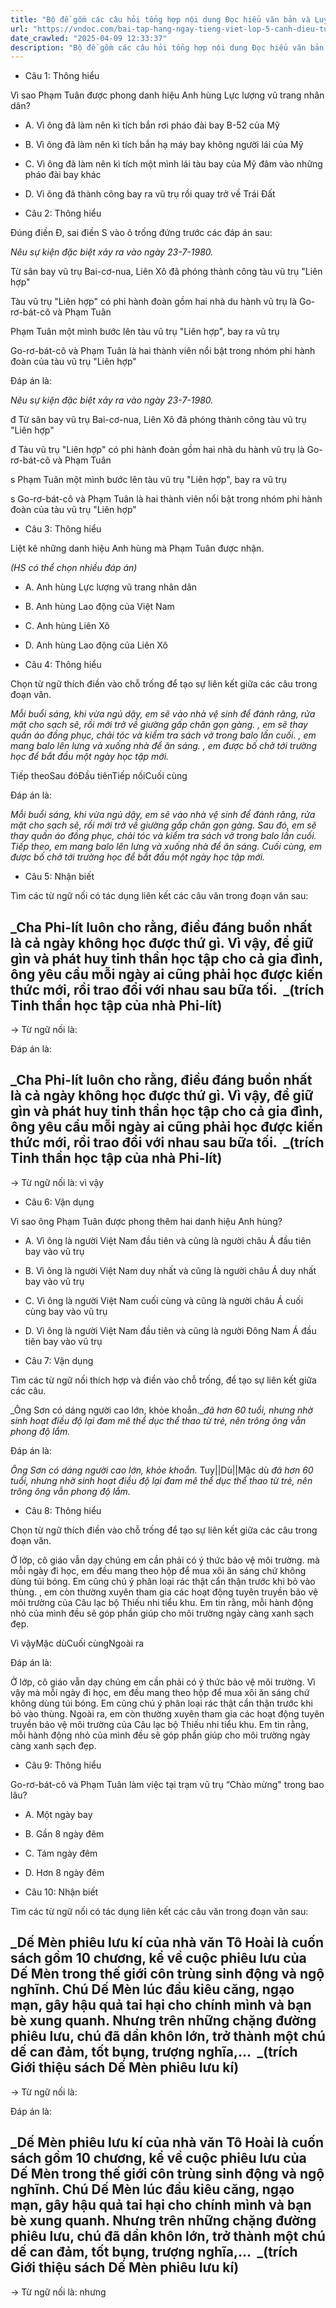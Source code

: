 ```yaml
---
title: "Bộ đề gồm các câu hỏi tổng hợp nội dung Đọc hiểu văn bản và Luyện từ và câu được học ở Tuần 33 trong chương trình Tiếng Việt lớp 5 Tập 2 Cánh Diều"
url: "https://vndoc.com/bai-tap-hang-ngay-tieng-viet-lop-5-canh-dieu-tuan-33-thu-3-338238"
date_crawled: "2025-04-09 12:33:37"
description: "Bộ đề gồm các câu hỏi tổng hợp nội dung Đọc hiểu văn bản và Luyện từ và câu được học ở Tuần 33 trong chương trình Tiếng Việt lớp 5 Tập 2 Cánh Diều"
---
```


* Câu 1:  Thông hiểu

Vì sao Phạm Tuân được phong danh hiệu Anh hùng Lực lượng vũ trang nhân dân?

  * A. Vì ông đã làm nên kì tích bắn rơi pháo đài bay B-52 của Mỹ 
  * B. Vì ông đã làm nên kì tích bắn hạ máy bay không người lái của Mỹ 
  * C. Vì ông đã làm nên kì tích một mình lái tàu bay của Mỹ đâm vào những pháo đài bay khác 
  * D. Vì ông đã thành công bay ra vũ trụ rồi quay trở về Trái Đất 



* Câu 2:  Thông hiểu

Đúng điền Đ, sai điền S vào ô trống đứng trước các đáp án sau:

_Nêu sự kiện đặc biệt xảy ra vào ngày 23-7-1980._

Từ sân bay vũ trụ Bai-cơ-nua, Liên Xô đã phóng thành công tàu vũ trụ "Liên hợp"

Tàu vũ trụ "Liên hợp" có phi hành đoàn gồm hai nhà du hành vũ trụ là Go-rơ-bát-cô và Phạm Tuân

Phạm Tuân một mình bước lên tàu vũ trụ "Liên hợp", bay ra vũ trụ

Go-rơ-bát-cô và Phạm Tuân là hai thành viên nổi bật trong nhóm phi hành đoàn của tàu vũ trụ "Liên hợp"

Đáp án là:

_Nêu sự kiện đặc biệt xảy ra vào ngày 23-7-1980._

đ Từ sân bay vũ trụ Bai-cơ-nua, Liên Xô đã phóng thành công tàu vũ trụ "Liên hợp"

đ Tàu vũ trụ "Liên hợp" có phi hành đoàn gồm hai nhà du hành vũ trụ là Go-rơ-bát-cô và Phạm Tuân

s Phạm Tuân một mình bước lên tàu vũ trụ "Liên hợp", bay ra vũ trụ

s Go-rơ-bát-cô và Phạm Tuân là hai thành viên nổi bật trong nhóm phi hành đoàn của tàu vũ trụ "Liên hợp"

* Câu 3:  Thông hiểu

Liệt kê những danh hiệu Anh hùng mà Phạm Tuân được nhận.

_(HS có thể chọn nhiều đáp án)_

  * A. Anh hùng Lực lượng vũ trang nhân dân 
  * B. Anh hùng Lao động của Việt Nam 
  * C. Anh hùng Liên Xô 
  * D. Anh hùng Lao động của Liên Xô 



* Câu 4:  Thông hiểu

Chọn từ ngữ thích điền vào chỗ trống để tạo sự liên kết giữa các câu trong đoạn văn.

_Mỗi buổi sáng, khi vừa ngủ dậy, em sẽ vào nhà vệ sinh để đánh răng, rửa mặt cho sạch sẽ, rồi mới trở về giường gấp chăn gọn gàng. , em sẽ thay quần áo đồng phục, chải tóc và kiểm tra sách vở trong balo lần cuối. , em mang balo lên lưng và xuống nhà để ăn sáng. , em được bố chở tới trường học để bắt đầu một ngày học tập mới._

Tiếp theoSau đóĐầu tiênTiếp nốiCuối cùng

Đáp án là:

_Mỗi buổi sáng, khi vừa ngủ dậy, em sẽ vào nhà vệ sinh để đánh răng, rửa mặt cho sạch sẽ, rồi mới trở về giường gấp chăn gọn gàng. Sau đó, em sẽ thay quần áo đồng phục, chải tóc và kiểm tra sách vở trong balo lần cuối. Tiếp theo, em mang balo lên lưng và xuống nhà để ăn sáng. Cuối cùng, em được bố chở tới trường học để bắt đầu một ngày học tập mới._

* Câu 5:  Nhận biết

Tìm các từ ngữ nối có tác dụng liên kết các câu văn trong đoạn văn sau:

_Cha Phi-lít luôn cho rằng, điều đáng buồn nhất là cả ngày không học được thứ gì. Vì vậy, để giữ gìn và phát huy tinh thần học tập cho cả gia đình, ông yêu cầu mỗi ngày ai cũng phải học được kiến thức mới, rồi trao đổi với nhau sau bữa tối.  _(trích Tinh thần học tập của nhà Phi-lít)  
---  
  
→ Từ ngữ nối là: 

Đáp án là:

_Cha Phi-lít luôn cho rằng, điều đáng buồn nhất là cả ngày không học được thứ gì. Vì vậy, để giữ gìn và phát huy tinh thần học tập cho cả gia đình, ông yêu cầu mỗi ngày ai cũng phải học được kiến thức mới, rồi trao đổi với nhau sau bữa tối.  _(trích Tinh thần học tập của nhà Phi-lít)  
---  
  
→ Từ ngữ nối là: vì vậy

* Câu 6:  Vận dụng

Vì sao ông Phạm Tuân được phong thêm hai danh hiệu Anh hùng?

  * A. Vì ông là người Việt Nam đầu tiên và cũng là người châu Á đầu tiên bay vào vũ trụ 
  * B. Vì ông là người Việt Nam duy nhất và cũng là người châu Á duy nhất bay vào vũ trụ 
  * C. Vì ông là người Việt Nam cuối cùng và cũng là người châu Á cuối cùng bay vào vũ trụ 
  * D. Vì ông là người Việt Nam đầu tiên và cũng là người Đông Nam Á đầu tiên bay vào vũ trụ 



* Câu 7:  Vận dụng

Tìm các từ ngữ nối thích hợp và điền vào chỗ trống, để tạo sự liên kết giữa các câu.

_Ông Sơn có dáng người cao lớn, khỏe khoắn.__đã hơn 60 tuổi, nhưng nhờ sinh hoạt điều độ lại đam mê thể dục thể thao từ trẻ, nên trông ông vẫn phong độ lắm._

Đáp án là:

_Ông Sơn có dáng người cao lớn, khỏe khoắn._ Tuy||Dù||Mặc dù _đã hơn 60 tuổi, nhưng nhờ sinh hoạt điều độ lại đam mê thể dục thể thao từ trẻ, nên trông ông vẫn phong độ lắm._

* Câu 8:  Thông hiểu

Chọn từ ngữ thích điền vào chỗ trống để tạo sự liên kết giữa các câu trong đoạn văn.

Ở lớp, cô giáo vẫn dạy chúng em cần phải có ý thức bảo vệ môi trường.  mà mỗi ngày đi học, em đều mang theo hộp để mua xôi ăn sáng chứ không dùng túi bóng. Em cũng chú ý phân loại rác thật cẩn thận trước khi bỏ vào thùng. , em còn thường xuyên tham gia các hoạt động tuyên truyền bảo vệ môi trường của Câu lạc bộ Thiếu nhi tiểu khu. Em tin rằng, mỗi hành động nhỏ của mình đều sẽ góp phần giúp cho môi trường ngày càng xanh sạch đẹp.

Vì vậyMặc dùCuối cùngNgoài ra

Đáp án là:

Ở lớp, cô giáo vẫn dạy chúng em cần phải có ý thức bảo vệ môi trường. Vì vậy mà mỗi ngày đi học, em đều mang theo hộp để mua xôi ăn sáng chứ không dùng túi bóng. Em cũng chú ý phân loại rác thật cẩn thận trước khi bỏ vào thùng. Ngoài ra, em còn thường xuyên tham gia các hoạt động tuyên truyền bảo vệ môi trường của Câu lạc bộ Thiếu nhi tiểu khu. Em tin rằng, mỗi hành động nhỏ của mình đều sẽ góp phần giúp cho môi trường ngày càng xanh sạch đẹp.

* Câu 9:  Thông hiểu

Go-rơ-bát-cô và Phạm Tuân làm việc tại trạm vũ trụ “Chào mừng" trong bao lâu?

  * A. Một ngày bay 
  * B. Gần 8 ngày đêm 
  * C. Tám ngày đêm 
  * D. Hơn 8 ngày đêm 



* Câu 10:  Nhận biết

Tìm các từ ngữ nối có tác dụng liên kết các câu văn trong đoạn văn sau:

_Dế Mèn phiêu lưu kí của nhà văn Tô Hoài là cuốn sách gồm 10 chương, kể về cuộc phiêu lưu của Dế Mèn trong thế giới côn trùng sinh động và ngộ nghĩnh. Chú Dế Mèn lúc đầu kiêu căng, ngạo mạn, gây hậu quả tai hại cho chính mình và bạn bè xung quanh. Nhưng trên những chặng đường phiêu lưu, chú đã dần khôn lớn, trở thành một chú dế can đảm, tốt bụng, trượng nghĩa,...  _(trích Giới thiệu sách Dế Mèn phiêu lưu kí)  
---  
  
→ Từ ngữ nối là: 

Đáp án là:

_Dế Mèn phiêu lưu kí của nhà văn Tô Hoài là cuốn sách gồm 10 chương, kể về cuộc phiêu lưu của Dế Mèn trong thế giới côn trùng sinh động và ngộ nghĩnh. Chú Dế Mèn lúc đầu kiêu căng, ngạo mạn, gây hậu quả tai hại cho chính mình và bạn bè xung quanh. Nhưng trên những chặng đường phiêu lưu, chú đã dần khôn lớn, trở thành một chú dế can đảm, tốt bụng, trượng nghĩa,...  _(trích Giới thiệu sách Dế Mèn phiêu lưu kí)  
---  
  
→ Từ ngữ nối là: nhưng
